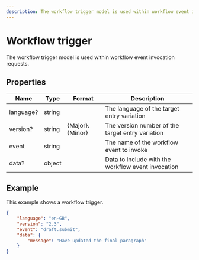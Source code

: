 ```yaml
---
description: The workflow trigger model is used within workflow event invocation requests.
---
```

# Workflow trigger

The workflow trigger model is used within workflow event invocation requests.

## Properties

| Name     | Type   | Format          | Description                                        |
|----------|--------|-----------------|----------------------------------------------------|
| language? | string |                 | The language of the target entry variation         |
| version?  | string | {Major}.{Minor} | The version number of the target entry variation   |
| event    | string |                 | The name of the workflow event to invoke           |
| data?     | object |                 | Data to include with the workflow event invocation |

## Example

This example shows a workflow trigger.

```json
{
    "language": "en-GB",
    "version": "2.3",
    "event": "draft.submit",
    "data": {
        "message": "Have updated the final paragraph"
    }
}
```
